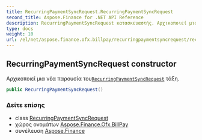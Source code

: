 ```yaml
---
title: RecurringPaymentSyncRequest.RecurringPaymentSyncRequest
second_title: Aspose.Finance for .NET API Reference
description: RecurringPaymentSyncRequest κατασκευαστής. Αρχικοποιεί μια νέα παρουσία τουRecurringPaymentSyncRequest τάξη.
type: docs
weight: 10
url: /el/net/aspose.finance.ofx.billpay/recurringpaymentsyncrequest/recurringpaymentsyncrequest/
---
```

## RecurringPaymentSyncRequest constructor

Αρχικοποιεί μια νέα παρουσία του[`RecurringPaymentSyncRequest`](../) τάξη.

```csharp
public RecurringPaymentSyncRequest()
```

### Δείτε επίσης

* class [RecurringPaymentSyncRequest](../)
* χώρος ονομάτων [Aspose.Finance.Ofx.BillPay](../../recurringpaymentsyncrequest/)
* συνέλευση [Aspose.Finance](../../../)


